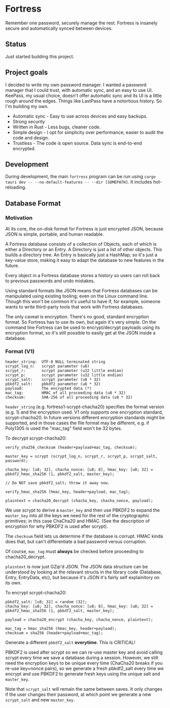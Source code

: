 # Fortress
Remember one password, securely manage the rest.  Fortress is insanely secure and automatically synced between devices.

## Status
Just started building this project.

## Project goals
I decided to write my own password manager.  I wanted a password manager that I could trust, with automatic sync, and an easy to use UI.  KeePass, my usual choice, doesn't offer automatic sync and its UI is a little rough around the edges.  Things like LastPass have a notortious history.  So I'm building my own.

* Automatic sync - Easy to use across devices and easy backups.
* Strong security
* Written in Rust - Less bugs, cleaner code.
* Simple design - I opt for simplicity over performance; easier to audit the code and design.
* Trustless - The code is open source.  Data sync is end-to-end encrypted.

## Development

During development, the main `fortress` program can be run using `cargo tauri dev -- --no-default-features -- --dir [SOMEPATH]`. It includes hot-reloading.

## Database Format

### Motivation

At its core, the on-disk format for Fortress is just encrypted JSON, because JSON is simple, portable, and human readable.

A Fortress database consists of a collection of Objects, each of which is either a Directory or an Entry.  A Directory is just a list of other objects.  This builds a directory tree.  An Entry is basically just a HashMap; so it's just a key-value store, making it easy to adapt the database to new features in the future.

Every object in a Fortress database stores a history so users can roll back to previous passwords and undo mistakes.

Using standard formats like JSON means that Fortress databases can be manipulated using existing tooling; even on the Linux command line.  Though this won't be common it's useful to have if, for example, someone wants to write third-party tools that work with Fortress databases.

The only caveat is encryption.  There's no good, standard encryption format.  So Fortress has to use its own, but again it's very simple.  On the command line Fortress can be used to encrypt/decrypt payloads using its encryption format, so it's still possible to easily get at the JSON inside a database.

### Format (V1)

    header_string:  UTF-8 NULL terminated string
    scrypt_log_n:   scrypt parameter (u8)
    scrypt_r:       scrypt parameter (u32 little endian)
    scrypt_p:       scrypt parameter (u32 little endian)
    scrypt_salt:    scrypt parameter (u8 * 32)
    pbkdf2_salt:    pbkdf2 parameter (u8 * 32)
    payload:        The encrypted data (*)
    mac_tag:        HMAC of all proceeding data (u8 * 32)
    checksum:       SHA-256 of all proceeding data (u8 * 32)


`header_string` (e.g. fortress1-scrypt-chacha20) specifies the format version (e.g. 1) and the encryption used.  V1 only supports one encryption standard, scrypt-chacha20.  In future versions different encryption standards might be supported, and in those cases the file format may be different, e.g. if Poly1305 is used the "mac_tag" field won't be 32 bytes.

To decrypt scrypt-chacha20:

    verify_sha256_checksum (header+payload+mac_tag, checksum);

    master_key = scrypt (scrypt_log_n, scrypt_r, scrypt_p, scrypt_salt, password);

    chacha_key: [u8; 32], chacha_nonce: [u8; 8], hmac_key: [u8; 32] = pbkdf2_hmac_sha256 (1, pbkdf2_salt, master_key);

    // Do NOT save pbkdf2_salt; throw it away now.

    verify_hmac_sha256 (hmac_key, header+payload, mac_tag);

    plaintext = chacha20_decrypt (chacha_key, chacha_nonce, payload);


We use scrypt to derive a `master_key` and then use PBKDF2 to expand the `master_key` into all the keys we need for the rest of the cryptographic primitives; in this case ChaCha20 and HMAC.  (See the description of encryption for why PBKDF2 is used after scrypt).

The `checksum` field lets us determine if the database is corrupt.  HMAC kinda does that, but can't differentiate a bad password versus corruption.

Of course, `mac_tag` must **always** be checked before proceeding to chacha20_decrypt.

`plaintext` is now just GZip'd JSON.  The JSON data structure can be understood by looking at the relavant structs in the library code (Database, Entry, EntryData, etc), but because it's JSON it's fairly self explainitory on its own.


To encrypt scrypt-chacha20:

    pbkdf2_salt: [u8; 32] = random (32);
	chacha_key: [u8; 32], chacha_nonce: [u8; 8], hmac_key: [u8; 32] = pbkdf2_hmac_sha256 (1, pbkdf2_salt, master_key);

	payload = chacha20_encrypt (chacha_key, chacha_nonce, plaintext);

	mac_tag = hmac_sha256 (hmac_key, header+payload);
	checksum = sha256 (header+payload+mac_tag);


Generate a different `pbkdf2_salt` **everytime**.  This is CRITICAL!

PBKDF2 is used after scrypt so we can re-use master key and avoid calling scrypt every time we save a database during a session.  However, we still need the encryption keys to be unique every time (ChaCha20 breaks if you re-use key+nonce pairs), so we generate a fresh pbkdf2_salt every time we encrypt and use PBKDF2 to generate fresh keys using the unique salt and `master_key`.

Note that `scrypt_salt` will remain the same between saves.  It only changes if the user changes their password, at which point we generate a new `scrypt_salt` and new `master_key`.
